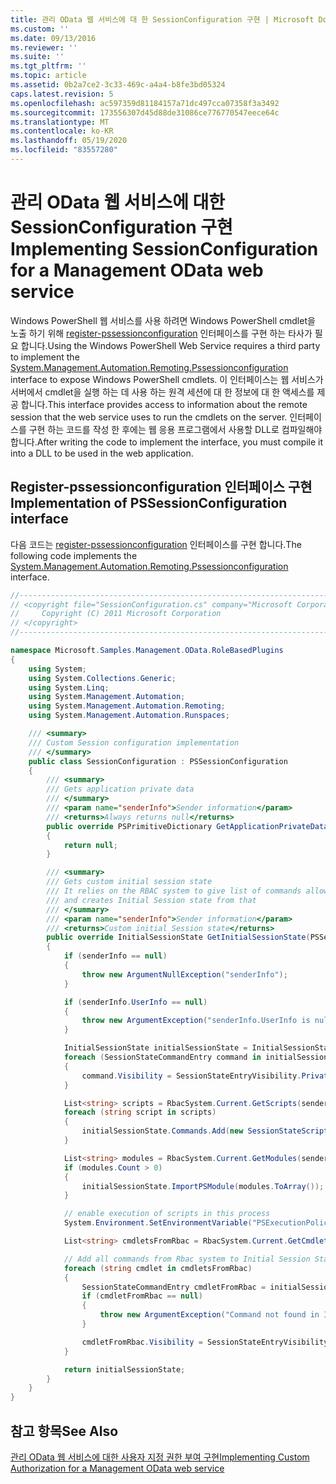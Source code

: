 ```yaml
---
title: 관리 OData 웹 서비스에 대 한 SessionConfiguration 구현 | Microsoft Docs
ms.custom: ''
ms.date: 09/13/2016
ms.reviewer: ''
ms.suite: ''
ms.tgt_pltfrm: ''
ms.topic: article
ms.assetid: 0b2a7ce2-3c33-469c-a4a4-b8fe3bd05324
caps.latest.revision: 5
ms.openlocfilehash: ac597359d81184157a71dc497cca07358f3a3492
ms.sourcegitcommit: 173556307d45d88de31086ce776770547eece64c
ms.translationtype: MT
ms.contentlocale: ko-KR
ms.lasthandoff: 05/19/2020
ms.locfileid: "83557280"
---
```

# <a name="implementing-sessionconfiguration-for-a-management-odata-web-service"></a><span data-ttu-id="45e77-102">관리 OData 웹 서비스에 대한 SessionConfiguration 구현</span><span class="sxs-lookup"><span data-stu-id="45e77-102">Implementing SessionConfiguration for a Management OData web service</span></span>

<span data-ttu-id="45e77-103">Windows PowerShell 웹 서비스를 사용 하려면 Windows PowerShell cmdlet을 노출 하기 위해 [register-pssessionconfiguration](/dotnet/api/System.Management.Automation.Remoting.PSSessionConfiguration) 인터페이스를 구현 하는 타사가 필요 합니다.</span><span class="sxs-lookup"><span data-stu-id="45e77-103">Using the Windows PowerShell Web Service requires a third party to implement the [System.Management.Automation.Remoting.Pssessionconfiguration](/dotnet/api/System.Management.Automation.Remoting.PSSessionConfiguration) interface to expose Windows PowerShell cmdlets.</span></span> <span data-ttu-id="45e77-104">이 인터페이스는 웹 서비스가 서버에서 cmdlet을 실행 하는 데 사용 하는 원격 세션에 대 한 정보에 대 한 액세스를 제공 합니다.</span><span class="sxs-lookup"><span data-stu-id="45e77-104">This interface provides access to information about the remote session that the web service uses to run the cmdlets on the server.</span></span> <span data-ttu-id="45e77-105">인터페이스를 구현 하는 코드를 작성 한 후에는 웹 응용 프로그램에서 사용할 DLL로 컴파일해야 합니다.</span><span class="sxs-lookup"><span data-stu-id="45e77-105">After writing the code to implement the interface, you must compile it into a DLL to be used in the web application.</span></span>

## <a name="implementation-of-pssessionconfiguration-interface"></a><span data-ttu-id="45e77-106">Register-pssessionconfiguration 인터페이스 구현</span><span class="sxs-lookup"><span data-stu-id="45e77-106">Implementation of PSSessionConfiguration interface</span></span>

<span data-ttu-id="45e77-107">다음 코드는 [register-pssessionconfiguration](/dotnet/api/System.Management.Automation.Remoting.PSSessionConfiguration) 인터페이스를 구현 합니다.</span><span class="sxs-lookup"><span data-stu-id="45e77-107">The following code implements the [System.Management.Automation.Remoting.Pssessionconfiguration](/dotnet/api/System.Management.Automation.Remoting.PSSessionConfiguration) interface.</span></span>

```csharp
//-----------------------------------------------------------------------
// <copyright file="SessionConfiguration.cs" company="Microsoft Corporation">
//     Copyright (C) 2011 Microsoft Corporation
// </copyright>
//-----------------------------------------------------------------------

namespace Microsoft.Samples.Management.OData.RoleBasedPlugins
{
    using System;
    using System.Collections.Generic;
    using System.Linq;
    using System.Management.Automation;
    using System.Management.Automation.Remoting;
    using System.Management.Automation.Runspaces;

    /// <summary>
    /// Custom Session configuration implementation
    /// </summary>
    public class SessionConfiguration : PSSessionConfiguration
    {
        /// <summary>
        /// Gets application private data
        /// </summary>
        /// <param name="senderInfo">Sender information</param>
        /// <returns>Always returns null</returns>
        public override PSPrimitiveDictionary GetApplicationPrivateData(PSSenderInfo senderInfo)
        {
            return null;
        }

        /// <summary>
        /// Gets custom initial session state
        /// It relies on the RBAC system to give list of commands allowed for a user
        /// and creates Initial Session state from that
        /// </summary>
        /// <param name="senderInfo">Sender information</param>
        /// <returns>Custom initial Session state</returns>
        public override InitialSessionState GetInitialSessionState(PSSenderInfo senderInfo)
        {
            if (senderInfo == null)
            {
                throw new ArgumentNullException("senderInfo");
            }

            if (senderInfo.UserInfo == null)
            {
                throw new ArgumentException("senderInfo.UserInfo is null");
            }

            InitialSessionState initialSessionState = InitialSessionState.CreateDefault();
            foreach (SessionStateCommandEntry command in initialSessionState.Commands)
            {
                command.Visibility = SessionStateEntryVisibility.Private;
            }

            List<string> scripts = RbacSystem.Current.GetScripts(senderInfo.UserInfo);
            foreach (string script in scripts)
            {
                initialSessionState.Commands.Add(new SessionStateScriptEntry(script));
            }

            List<string> modules = RbacSystem.Current.GetModules(senderInfo.UserInfo);
            if (modules.Count > 0)
            {
                initialSessionState.ImportPSModule(modules.ToArray());
            }

            // enable execution of scripts in this process
            System.Environment.SetEnvironmentVariable("PSExecutionPolicyPreference", "unrestricted");

            List<string> cmdletsFromRbac = RbacSystem.Current.GetCmdlets(senderInfo.UserInfo);

            // Add all commands from Rbac system to Initial Session State commands
            foreach (string cmdlet in cmdletsFromRbac)
            {
                SessionStateCommandEntry cmdletFromRbac = initialSessionState.Commands.FirstOrDefault(item => string.Equals(item.Name, cmdlet, StringComparison.OrdinalIgnoreCase));
                if (cmdletFromRbac == null)
                {
                    throw new ArgumentException("Command not found in InitialSessionState " + cmdlet);
                }

                cmdletFromRbac.Visibility = SessionStateEntryVisibility.Public;
            }

            return initialSessionState;
        }
    }
}
```

## <a name="see-also"></a><span data-ttu-id="45e77-108">참고 항목</span><span class="sxs-lookup"><span data-stu-id="45e77-108">See Also</span></span>

[<span data-ttu-id="45e77-109">관리 OData 웹 서비스에 대한 사용자 지정 권한 부여 구현</span><span class="sxs-lookup"><span data-stu-id="45e77-109">Implementing Custom Authorization for a Management OData web service</span></span>](./implementing-custom-authorization-for-a-management-odata-web-service.md)
